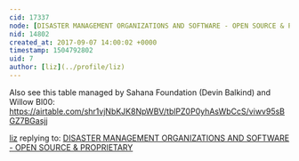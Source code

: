 ```yaml
---
cid: 17337
node: [DISASTER MANAGEMENT ORGANIZATIONS AND SOFTWARE - OPEN SOURCE & PROPRIETARY](../notes/gilbert/08-30-2017/disaster-management-organizations-and-software-open-source-proprietary)
nid: 14802
created_at: 2017-09-07 14:00:02 +0000
timestamp: 1504792802
uid: 7
author: [liz](../profile/liz)
---
```


Also see this table managed by Sahana Foundation (Devin Balkind) and Willow Bl00: 
https://airtable.com/shr1vjNbKJK8NpWBV/tblPZ0P0yhAsWbCcS/viwv95sBGZ7BGasjj 

[liz](../profile/liz) replying to: [DISASTER MANAGEMENT ORGANIZATIONS AND SOFTWARE - OPEN SOURCE & PROPRIETARY](../notes/gilbert/08-30-2017/disaster-management-organizations-and-software-open-source-proprietary)

